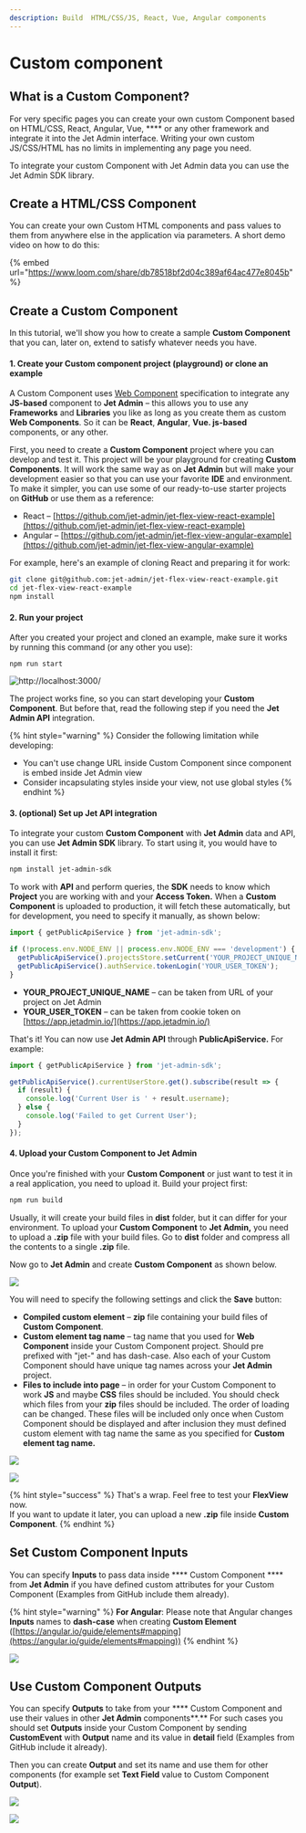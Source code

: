 ```yaml
---
description: Build  HTML/CSS/JS, React, Vue, Angular components
---
```


# Custom component

## What is a Custom Component?

For very specific pages you can create your own custom Component based on HTML/CSS, React, Angular, Vue, **** or any other framework and integrate it into the Jet Admin interface. Writing your own custom JS/CSS/HTML has no limits in implementing any page you need.&#x20;

To integrate your custom Component with Jet Admin data you can use the Jet Admin SDK library.

## Create a HTML/CSS Component

You can create your own Custom HTML components and pass values to them from anywhere else in the application via parameters. A short demo video on how to do this:

{% embed url="https://www.loom.com/share/db78518bf2d04c389af64ac477e8045b" %}

## Create a Custom Component

In this tutorial, we'll show you how to create a sample **Custom Сomponent** that you can, later on, extend to satisfy whatever needs you have.

#### 1. Create your Custom component project (playground) or clone an example

A Custom Component uses [Web Component](https://www.webcomponents.org/introduction) specification to integrate any **JS-based** component to **Jet Admin** – this allows you to use any **Frameworks** and **Libraries** you like as long as you create them as custom **Web Components**. So it can be **React**, **Angular**, **Vue. js-based** components, or any other.

First, you need to create a **Custom Component** project where you can develop and test it. This project will be your playground for creating **Custom Components**. It will work the same way as on **Jet Admin** but will make your development easier so that you can use your favorite **IDE** and environment. To make it simpler, you can use some of our ready-to-use starter projects on **GitHub** or use them as a reference:

* React – [https://github.com/jet-admin/jet-flex-view-react-example](https://github.com/jet-admin/jet-flex-view-react-example)
* Angular – [https://github.com/jet-admin/jet-flex-view-angular-example](https://github.com/jet-admin/jet-flex-view-angular-example)

For example, here's an example of cloning React and preparing it for work:

```bash
git clone git@github.com:jet-admin/jet-flex-view-react-example.git
cd jet-flex-view-react-example
npm install
```

#### 2. Run your project

After you created your project and cloned an example, make sure it works by running this command (or any other you use):

```
npm run start
```

![http://localhost:3000/](<../../.gitbook/assets/image (56).png>)

The project works fine, so you can start developing your **Custom Component**. But before that, read the following step if you need the **Jet Admin API** integration.

{% hint style="warning" %}
Consider the following limitation while developing:

* You can't use change URL inside Custom Component since component is embed inside Jet Admin view
* Consider incapsulating styles inside your view, not use global styles
{% endhint %}

#### 3. (optional) Set up Jet API integration

To integrate your custom **Custom Component** with **Jet Admin** data and API, you can use **Jet Admin SDK** library. To start using it, you would have to install it first:

```bash
npm install jet-admin-sdk
```

To work with **API** and perform queries, the **SDK** needs to know which **Project** you are working with and your **Access Token.** When a **Custom Component** is uploaded to production, it will fetch these automatically, but for development, you need to specify it manually, as shown below:

```javascript
import { getPublicApiService } from 'jet-admin-sdk';

if (!process.env.NODE_ENV || process.env.NODE_ENV === 'development') {
  getPublicApiService().projectsStore.setCurrent('YOUR_PROJECT_UNIQUE_NAME');
  getPublicApiService().authService.tokenLogin('YOUR_USER_TOKEN');
}
```

* **YOUR\_PROJECT\_UNIQUE\_NAME** – can be taken from URL of your project on Jet Admin
* **YOUR\_USER\_TOKEN** – can be taken from cookie token on [https://app.jetadmin.io/](https://app.jetadmin.io/)

That's it! You can now use **Jet Admin API** through **PublicApiService.** For example:

```typescript
import { getPublicApiService } from 'jet-admin-sdk';

getPublicApiService().currentUserStore.get().subscribe(result => {
  if (result) {
    console.log('Current User is ' + result.username);
  } else {
    console.log('Failed to get Current User');
  }
});
```

####  4. Upload your Custom Component to Jet Admin

Once you're finished with your **Custom Component** or just want to test it in a real application, you need to upload it. Build your project first:

```bash
npm run build
```

Usually, it will create your build files in **dist** folder, but it can differ for your environment. To upload your **Custom Component** to **Jet Admin,** you need to upload a **.zip** file with your build files. Go to **dist** folder and compress all the contents to a single **.zip** file.

Now go to **Jet Admin** and create **Custom Component** as shown below.

![](<../../.gitbook/assets/image (774).png>)

You will need to specify the following settings and click the **Save** button:

* **Compiled custom element** – **zip** file containing your build files of **Custom Component**.
* **Custom element tag name** – tag name that you used for **Web Component** inside your Custom Component project. Should pre prefixed with "jet-" and has dash-case. Also each of your Custom Component should have unique tag names across your **Jet Admin** project.
* **Files to include into page** – in order for your Custom Component to work **JS** and maybe **CSS** files should be included. You should check which files from your **zip** files should be included. The order of loading can be changed. These files will be included only once when Custom Component should be displayed and after inclusion they must defined custom element with tag name the same as you specified for **Custom element tag name.**

![](<../../.gitbook/assets/image (775).png>)

![](<../../.gitbook/assets/image (776).png>)

{% hint style="success" %}
That's a wrap. Feel free to test your **FlexView** now.\
If you want to update it later, you can upload a new **.zip** file inside **Custom Component**.
{% endhint %}

## Set Custom Component Inputs

You can specify **Inputs** to pass data inside **** Custom Component **** from **Jet Admin** if you have defined custom attributes for your Custom Component (Examples from GitHub include them already).

{% hint style="warning" %}
**For Angular**: Please note that Angular changes **Inputs** names to **dash-case** when creating **Custom Element** ([https://angular.io/guide/elements#mapping](https://angular.io/guide/elements#mapping))
{% endhint %}

![](<../../.gitbook/assets/image (777).png>)

## Use Custom Component Outputs

You can specify **Outputs** to take from your **** Custom Component and use their values in other **Jet Admin** components**.** For such cases you should set **Outputs** inside your Custom Component by sending **CustomEvent** with **Output** name and its value in **detail** field (Examples from GitHub include it already).

Then you can create **Output** and set its name and use them for other components (for example set **Text Field** value to Custom Component **Output**).

![](<../../.gitbook/assets/image (778).png>)

![](<../../.gitbook/assets/image (779).png>)



